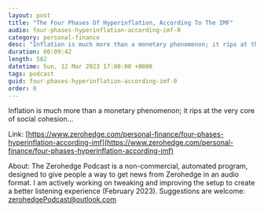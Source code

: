 ```yaml
---
layout: post
title: "The Four Phases Of Hyperinflation, According To The IMF"
audio: four-phases-hyperinflation-according-imf-0
category: personal-finance
desc: "Inflation is much more than a monetary phenomenon; it rips at the very core of social cohesion..."
duration: 00:09:42
length: 582
datetime: Sun, 12 Mar 2023 17:00:00 +0000
tags: podcast
guid: four-phases-hyperinflation-according-imf-0
order: 0
---
```

Inflation is much more than a monetary phenomenon; it rips at the very core of social cohesion...

Link: [https://www.zerohedge.com/personal-finance/four-phases-hyperinflation-according-imf](https://www.zerohedge.com/personal-finance/four-phases-hyperinflation-according-imf)

About: The Zerohedge Podcast is a non-commercial, automated program, designed to give people a way to get news from Zerohedge in an audio format.  I am actively working on tweaking and improving the setup to create a better listening experience (February 2023).  Suggestions are welcome: [zerohedgePodcast@outlook.com](mailto:zerohedgePodcast@outlook.com)